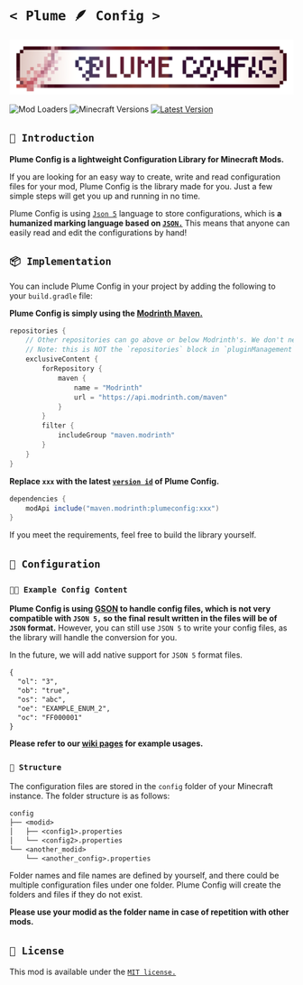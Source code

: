 # `< Plume 🪶 Config >`

![banner](artwork/banner-big.png)

<div>
    <img
        alt="Mod Loaders"
        src="https://img.shields.io/static/v1?label=Available%20On&message=Fabric%20/%20Quilt&labelColor=000000&color=42243e&style=flat"
     />
    <img
        alt="Minecraft Versions"
        src="https://img.shields.io/static/v1?label=Minecraft&message=1.18.X%20/%201.19.X&labelColor=000000&color=34374b&style=flat"
     />
    <a href="https://modrinth.com/mod/plumeconfig">
        <img
            alt="Latest Version"
            src="https://img.shields.io/static/v1?label=Modrinth&message=1.0.0&labelColor=000000&color=384224&style=flat"
         />
    </a>
</div>

## `📖 Introduction`

**Plume Config is a lightweight Configuration Library for Minecraft Mods.**

If you are looking for an easy way to create, write and read configuration files for your mod, Plume Config is the library made for you. Just a few simple steps will get you up and running in no time.

Plume Config is using [`Json 5`](https://github.com/json5/json5) language to store configurations, which is **a humanized marking language based on [`JSON.`](https://tools.ietf.org/html/rfc7159)** This means that anyone can easily read and edit the configurations by hand!

## `📦 Implementation`

You can include Plume Config in your project by adding the following to your `build.gradle` file:

**Plume Config is simply using the [Modrinth Maven.](https://docs.modrinth.com/docs/tutorials/maven/#loom-fabric-quilt-architectury)**

```groovy
repositories {
    // Other repositories can go above or below Modrinth's. We don't need priority :)
    // Note: this is NOT the `repositories` block in `pluginManagement`! This is its own block.
    exclusiveContent {
        forRepository {
            maven {
                name = "Modrinth"
                url = "https://api.modrinth.com/maven"
            }
        }
        filter {
            includeGroup "maven.modrinth"
        }
    }
}
```

**Replace `xxx` with the latest [`version id`](https://modrinth.com/mod/plumeconfig/versions) of Plume Config.**

```groovy
dependencies {
    modApi include("maven.modrinth:plumeconfig:xxx")
}
```

If you meet the requirements, feel free to build the library yourself.

## `📝 Configuration`

### `🧑‍💻 Example Config Content`

**Plume Config is using [GSON](https://github.com/google/gson) to handle config files, which is not very compatible with `JSON 5,` so the final result written in the files will be of `JSON` format.**
However, you can still use `JSON 5` to write your config files, as the library will handle the conversion for you.

In the future, we will add native support for `JSON 5` format files.

```json5
{
  "ol": "3",
  "ob": "true",
  "os": "abc",
  "oe": "EXAMPLE_ENUM_2",
  "oc": "FF000001"
}
```

**Please refer to our [wiki pages](wiki/index.md) for example usages.**

### `📁 Structure`

The configuration files are stored in the `config` folder of your Minecraft instance. The folder structure is as follows:

    config
    ├── <modid>
    │   ├── <config1>.properties
    │   └── <config2>.properties
    └── <another_modid>
        └── <another_config>.properties

Folder names and file names are defined by yourself, and there could be multiple configuration files under one folder. Plume Config will create the folders and files if they do not exist.

**Please use your modid as the folder name in case of repetition with other mods.**

## `📜 License`

This mod is available under the [`MIT license.`](LICENSE)
